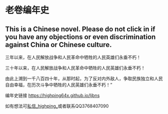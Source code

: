 # 老卷编年史

## This is a Chinese novel. Please do not click in if you have any objections or even discrimination against China or Chinese culture.

三年以来，在人民解放战争和人民革命中牺牲的人民英雄们永垂不朽！

三十年以来，在人民解放战争和人民革命中牺牲的人民英雄们永垂不朽！

由此上溯到一千八百四十年，从那时起，为了反对内外敌人，争取民族独立和人民自由幸福，在历次斗争中牺牲的人民英雄们永垂不朽！”

编年史链接 https://highping64x.github.io/ljbns

如有想法可[私信_highping_](https://space.bilibili.com/3461564780775686 "不是你瞅啥!")或者联系QQ3768407090
